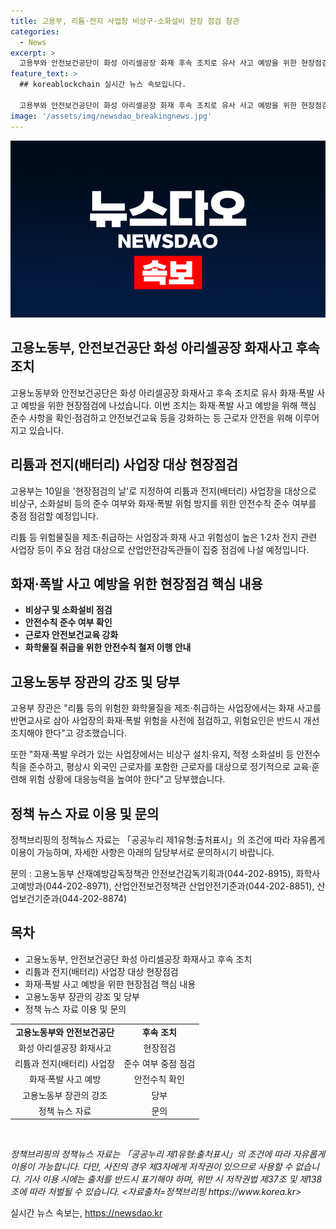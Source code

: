 ```yaml
---
title: 고용부, 리튬·전지 사업장 비상구·소화설비 현장 점검 참관
categories:
  - News
excerpt: >
  고용부와 안전보건공단이 화성 아리셀공장 화재 후속 조치로 유사 사고 예방을 위한 현장점검을 실시한다. 10일 제13차 ‘현장점검의 날’에는 리튬과 전지 사업장을 대상으로 안전수칙 준수 여부 등을 중점 점검하며, 외국인을 포함한 근로자에 대한 안전보건교육도 강화된다. 또한 화학물질 취급을 위한 안전수칙을 강조하고, 화재·폭발 우려가 있는 사업장에 대한 개선 조치를 촉구한다. 이에 대한 본부 문의는 044-202-8915로 가능하며, 자료의 이용 조건은 출처표시이다.
feature_text: >
  ## koreablockchain 실시간 뉴스 속보입니다.

  고용부와 안전보건공단이 화성 아리셀공장 화재 후속 조치로 유사 사고 예방을 위한 현장점검을 실시한다. 10일 제13차 ‘현장점검의 날’에는 리튬과 전지 사업장을 대상으로 안전수칙 준수 여부 등을 중점 점검하며, 외국인을 포함한 근로자에 대한 안전보건교육도 강화된다. 또한 화학물질 취급을 위한 안전수칙을 강조하고, 화재·폭발 우려가 있는 사업장에 대한 개선 조치를 촉구한다. 이에 대한 본부 문의는 044-202-8915로 가능하며, 자료의 이용 조건은 출처표시이다.
image: '/assets/img/newsdao_breakingnews.jpg'
---
```


<p><img src="/assets/img/newsdao_breakingnews.jpg" alt="koreablockchain 속보" /></p>

<h2 data-ke-size="size26">고용노동부, 안전보건공단 화성 아리셀공장 화재사고 후속 조치</h2>

<p data-ke-size="size16">고용노동부와 안전보건공단은 화성 아리셀공장 화재사고 후속 조치로 유사 화재·폭발 사고 예방을 위한 현장점검에 나섰습니다. 이번 조치는 화재·폭발 사고 예방을 위해 핵심 준수 사항을 확인·점검하고 안전보건교육 등을 강화하는 등 근로자 안전을 위해 이루어지고 있습니다.</p>

<h2 data-ke-size="size24">리튬과 전지(배터리) 사업장 대상 현장점검</h2>

<p data-ke-size="size16">고용부는 10일을 '현장점검의 날'로 지정하여 리튬과 전지(배터리) 사업장을 대상으로 비상구, 소화설비 등의 준수 여부와 화재·폭발 위험 방지를 위한 안전수칙 준수 여부를 중점 점검할 예정입니다.</p>

<p data-ke-size="size16">리튬 등 위험물질을 제조·취급하는 사업장과 화재 사고 위험성이 높은 1·2차 전지 관련 사업장 등이 주요 점검 대상으로 산업안전감독관들이 집중 점검에 나설 예정입니다.</p>

<h2 data-ke-size="size24">화재·폭발 사고 예방을 위한 현장점검 핵심 내용</h2>

<ul>
    <li><b>비상구 및 소화설비 점검</b></li>
    <li><b>안전수칙 준수 여부 확인</b></li>
    <li><b>근로자 안전보건교육 강화</b></li>
    <li><b>화학물질 취급을 위한 안전수칙 철저 이행 안내</b></li>
</ul>

<h2 data-ke-size="size24">고용노동부 장관의 강조 및 당부</h2>

<p data-ke-size="size16">고용부 장관은 "리튬 등의 위험한 화학물질을 제조·취급하는 사업장에서는 화재 사고를 반면교사로 삼아 사업장의 화재·폭발 위험을 사전에 점검하고, 위험요인은 반드시 개선 조치해야 한다"고 강조했습니다.</p>

<p data-ke-size="size16">또한 "화재·폭발 우려가 있는 사업장에서는 비상구 설치·유지, 적정 소화설비 등 안전수칙을 준수하고, 평상시 외국인 근로자를 포함한 근로자를 대상으로 정기적으로 교육·훈련해 위험 상황에 대응능력을 높여야 한다"고 당부했습니다.</p>

<h2 data-ke-size="size24">정책 뉴스 자료 이용 및 문의</h2>

<p data-ke-size="size16">정책브리핑의 정책뉴스 자료는 「공공누리 제1유형:출처표시」의 조건에 따라 자유롭게 이용이 가능하며, 자세한 사항은 아래의 담당부서로 문의하시기 바랍니다.</p>

<p data-ke-size="size16">문의 : 고용노동부 산재예방감독정책관 안전보건감독기획과(044-202-8915), 화학사고예방과(044-202-8971), 산업안전보건정책관 산업안전기준과(044-202-8851), 산업보건기준과(044-202-8874)</p>

<h2 data-ke-size="size26">목차</h2>

<ul>
    <li>고용노동부, 안전보건공단 화성 아리셀공장 화재사고 후속 조치</li>
    <li>리튬과 전지(배터리) 사업장 대상 현장점검</li>
    <li>화재·폭발 사고 예방을 위한 현장점검 핵심 내용</li>
    <li>고용노동부 장관의 강조 및 당부</li>
    <li>정책 뉴스 자료 이용 및 문의</li>
</ul>

<table>
    <tbody>
        <tr>
            <td style="text-align: center; height: 17px;"><b>고용노동부와 안전보건공단</b></td>
            <td style="text-align: center; height: 17px;"><b>후속 조치</b></td>
        </tr>
        <tr>
            <td style="text-align: center; height: 17px;">화성 아리셀공장 화재사고</td>
            <td style="text-align: center; height: 17px;">현장점검</td>
        </tr>
        <tr>
            <td style="text-align: center; height: 17px;">리튬과 전지(배터리) 사업장</td>
            <td style="text-align: center; height: 17px;">준수 여부 중점 점검</td>
        </tr>
        <tr>
            <td style="text-align: center; height: 17px;">화재·폭발 사고 예방</td>
            <td style="text-align: center; height: 17px;">안전수칙 확인</td>
        </tr>
        <tr>
            <td style="text-align: center; height: 17px;">고용노동부 장관의 강조</td>
            <td style="text-align: center; height: 17px;">당부</td>
        </tr>
        <tr>
            <td style="text-align: center; height: 17px;">정책 뉴스 자료</td>
            <td style="text-align: center; height: 17px;">문의</td>
        </tr>
    </tbody>
</table>

<p data-ke-size="size16">&nbsp;</p>

<p><i>정책브리핑의 정책뉴스 자료는 「공공누리 제1유형:출처표시」의 조건에 따라 자유롭게 이용이 가능합니다. 다만, 사진의 경우 제3자에게 저작권이 있으므로 사용할 수 없습니다. 기사 이용 시에는 출처를 반드시 표기해야 하며, 위반 시 저작권법 제37조 및 제138조에 따라 처벌될 수 있습니다. &lt;자료출처=정책브리핑 https://www.korea.kr></i></p>

<p data-ke-size="size16"></p>
실시간 뉴스 속보는, <a href="https://newsdao.kr" rel="dofollow">https://newsdao.kr</a>


